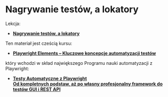 # Nagrywanie testów, a lokatory

Lekcja:

- [**Nagrywanie testów, a lokatory**](https://jaktestowac.pl/lesson/pw5s01l06/)

Ten materiał jest cześcią kursu:

- [**Playwright Elements – Kluczowe koncepcje automatyzacji testów**](https://jaktestowac.pl/course/playwright-elements/)

który wchodzi w skład największego Programu nauki automatyzacji z Playwright:

- [**Testy Automatyczne z Playwright <br/>Od kompletnych podstaw, aż po własny profesjonalny framework do testów GUI i REST API**](https://jaktestowac.pl/playwright)

